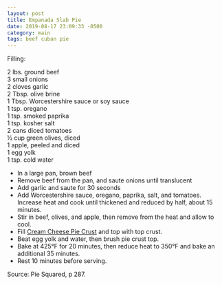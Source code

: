 ```yaml
---
layout: post
title: Empanada Slab Pie
date: 2019-08-17 23:09:33 -0500
category: main
tags: beef cuban pie
---
```

Filling:  
  
2 lbs. ground beef  
3 small onions  
2 cloves garlic  
2 Tbsp. olive brine  
1 Tbsp. Worcestershire sauce or soy sauce  
1 tsp. oregano  
1 tsp. smoked paprika  
1 tsp. kosher salt  
2 cans diced tomatoes  
½ cup green olives, diced  
1 apple, peeled and diced  
1 egg yolk  
1 tsp. cold water  
<ul>
 	<li>In a large pan, brown beef</li>
 	<li>Remove beef from the pan, and saute onions until translucent</li>
 	<li>Add garlic and saute for 30 seconds</li>
 	<li>Add Worcestershire sauce, oregano, paprika, salt, and tomatoes.  Increase heat and cook until thickened and reduced by half, about 15 minutes.</li>
 	<li>Stir in beef, olives, and apple, then remove from the heat and allow to cool.</li>
 	<li>Fill <a href="http://tfsh.us/memory/2019/08/17/cream-cheese-pie-crust/">Cream Cheese Pie Crust</a> and top with top crust.</li>
 	<li>Beat egg yolk and water, then brush pie crust top.</li>
 	<li>Bake at 425°F for 20 minutes, then reduce heat to 350°F and bake an additional 35 minutes.</li>
 	<li>Rest 10 minutes before serving.</li>
</ul>
Source: Pie Squared, p 287.  
